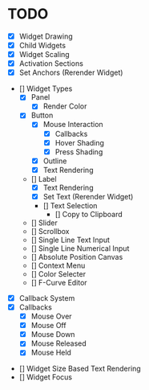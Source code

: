 # TODO

* [x] Widget Drawing
* [x] Child Widgets
* [x] Widget Scaling
* [x] Activation Sections
* [x] Set Anchors (Rerender Widget)
* [] Widget Types
	* [x] Panel
		* [x] Render Color
	* [x] Button
		* [x] Mouse Interaction
			* [x] Callbacks
			* [x] Hover Shading
			* [x] Press Shading
		* [x] Outline
		* [x] Text Rendering
	* [] Label
		* [x] Text Rendering
		* [x] Set Text (Rerender Widget)
		* [] Text Selection
			* [] Copy to Clipboard
	* [] Slider
	* [] Scrollbox
	* [] Single Line Text Input
	* [] Single Line Numerical Input
	* [] Absolute Position Canvas
	* [] Context Menu
	* [] Color Selecter
	* [] F-Curve Editor
* [x] Callback System
* [x] Callbacks
	* [x] Mouse Over
	* [x] Mouse Off
	* [x] Mouse Down
	* [x] Mouse Released
	* [x] Mouse Held
* [] Widget Size Based Text Rendering
* [] Widget Focus
